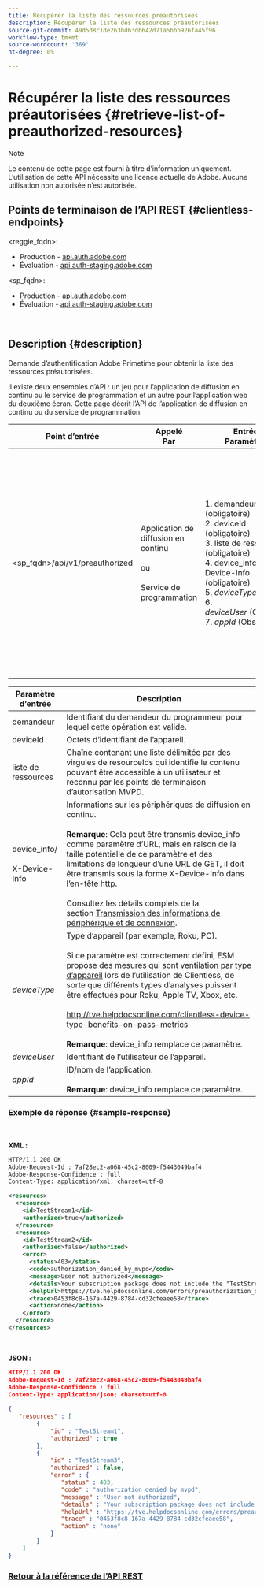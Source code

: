 ```yaml
---
title: Récupérer la liste des ressources préautorisées
description: Récupérer la liste des ressources préautorisées
source-git-commit: 49d5d8c1de263bd63db642d71a5bbb926fa45f96
workflow-type: tm+mt
source-wordcount: '369'
ht-degree: 0%

---
```



# Récupérer la liste des ressources préautorisées {#retrieve-list-of-preauthorized-resources}

>[!NOTE]
>
>Le contenu de cette page est fourni à titre d’information uniquement. L’utilisation de cette API nécessite une licence actuelle de Adobe. Aucune utilisation non autorisée n’est autorisée.

## Points de terminaison de l’API REST {#clientless-endpoints}

&lt;reggie_fqdn>:

* Production - [api.auth.adobe.com](http://api.auth.adobe.com/)
* Évaluation - [api.auth-staging.adobe.com](http://api.auth-staging.adobe.com/)

&lt;sp_fqdn>:

* Production - [api.auth.adobe.com](http://api.auth.adobe.com/)
* Évaluation - [api.auth-staging.adobe.com](http://api.auth-staging.adobe.com/)

</br>

## Description {#description}

Demande d’authentification Adobe Primetime pour obtenir la liste des ressources préautorisées.

Il existe deux ensembles d’API : un jeu pour l’application de diffusion en continu ou le service de programmation et un autre pour l’application web du deuxième écran. Cette page décrit l’API de l’application de diffusion en continu ou du service de programmation.


| Point d’entrée | Appelé  </br>Par | Entrée   </br>Paramètres | HTTP  </br>Méthode | Réponse | HTTP  </br>Réponse |
| --- | --- | --- | --- | --- | --- |
| &lt;sp_fqdn>/api/v1/preauthorized | Application de diffusion en continu</br></br>ou</br></br>Service de programmation | 1. demandeur (obligatoire)</br>2.  deviceId (obligatoire)</br>3.  liste de ressources (obligatoire)</br>4.  device_info/X-Device-Info (obligatoire)</br>5.  _deviceType_</br> 6.  _deviceUser_ (Obsolète)</br>7.  _appId_ (Obsolète) | GET | XML ou JSON contenant des décisions de préautorisation ou des détails d’erreur individuels. Voir les exemples ci-dessous. | 200 - Succès</br></br>400 - Mauvaise requête</br></br>401 - Non autorisé</br></br>405 - Méthode non autorisée  </br></br>412 - Echec de la précondition</br></br>500 - Erreur interne du serveur |


| Paramètre d’entrée | Description |
| --- | --- |
| demandeur | Identifiant du demandeur du programmeur pour lequel cette opération est valide. |
| deviceId | Octets d’identifiant de l’appareil. |
| liste de ressources | Chaîne contenant une liste délimitée par des virgules de resourceIds qui identifie le contenu pouvant être accessible à un utilisateur et reconnu par les points de terminaison d’autorisation MVPD. |
| device_info/</br></br>X-Device-Info | Informations sur les périphériques de diffusion en continu.</br></br>**Remarque**: Cela peut être transmis device_info comme paramètre d’URL, mais en raison de la taille potentielle de ce paramètre et des limitations de longueur d’une URL de GET, il doit être transmis sous la forme X-Device-Info dans l’en-tête http. </br></br>Consultez les détails complets de la section [Transmission des informations de périphérique et de connexion](http://tve.helpdocsonline.com/passing-device-information). |
| _deviceType_ | Type d’appareil (par exemple, Roku, PC).</br></br>Si ce paramètre est correctement défini, ESM propose des mesures qui sont [ventilation par type d’appareil](http://tve.helpdocsonline.com/esm-overview$clientless_device_type) lors de l’utilisation de Clientless, de sorte que différents types d’analyses puissent être effectués pour Roku, Apple TV, Xbox, etc.</br></br>http://tve.helpdocsonline.com/clientless-device-type-benefits-on-pass-metrics </br></br>**Remarque**: device_info remplace ce paramètre. |
| _deviceUser_ | Identifiant de l’utilisateur de l’appareil. |
| _appId_ | ID/nom de l’application. </br></br>**Remarque**: device_info remplace ce paramètre. |



### Exemple de réponse {#sample-response}

 

**XML :**

```XML
HTTP/1.1 200 OK
Adobe-Request-Id : 7af28ec2-a068-45c2-8009-f5443049baf4
Adobe-Response-Confidence : full
Content-Type: application/xml; charset=utf-8

<resources>
  <resource>
    <id>TestStream1</id>
    <authorized>true</authorized>
  </resource>
  <resource>
    <id>TestStream2</id>
    <authorized>false</authorized>
    <error>
      <status>403</status>
      <code>authorization_denied_by_mvpd</code>
      <message>User not authorized</message>
      <details>Your subscription package does not include the "TestStream3" channel.</details>
      <helpUrl>https://tve.helpdocsonline.com/errors/preauthorization_denied</helpUrl>
      <trace>0453f8c8-167a-4429-8784-cd32cfeaee58</trace>
      <action>none</action>
    </error>
  </resource>
</resources>
```
 
</br>

**JSON :**

```JSON
HTTP/1.1 200 OK
Adobe-Request-Id : 7af28ec2-a068-45c2-8009-f5443049baf4
Adobe-Response-Confidence : full
Content-Type: application/json; charset=utf-8
 
{
   "resources" : [
        {
            "id" : "TestStream1",
            "authorized" : true
        },
        {
            "id" : "TestStream3",
            "authorized" : false,
            "error" : {
               "status" : 403,
               "code" : "authorization_denied_by_mvpd",
               "message" : "User not authorized",
               "details" : "Your subscription package does not include the "TestStream3" channel.",
               "helpUrl" : "https://tve.helpdocsonline.com/errors/preauthorization_denied",
               "trace" : "0453f8c8-167a-4429-8784-cd32cfeaee58",
               "action" : "none"
            }
        } 
    ]
}
```


### [Retour à la référence de l’API REST](http://tve.helpdocsonline.com/rest-api-reference)
